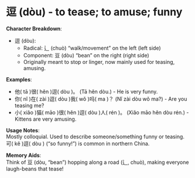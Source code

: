 # **逗 (dòu) - to tease; to amuse; funny**

**Character Breakdown**:  
- 逗 (dòu):
  - Radical: 辶 (chuò) “walk/movement” on the left (left side)
  - Component: 豆 (dòu) “bean” on the right (right side)
  - Originally meant to stop or linger, now mainly used for teasing, amusing.

**Examples**:  
- 他( tā )很( hěn )逗( dòu )。 (Tā hěn dòu.) - He is very funny.  
- 你( nǐ )在( zài )逗( dòu )我( wǒ )吗( ma )？ (Nǐ zài dòu wǒ ma?) - Are you teasing me?  
- 小( xiǎo )猫( māo )很( hěn )逗( dòu )人( rén )。 (Xiǎo māo hěn dòu rén.) - Kittens are very amusing.

**Usage Notes**:  
Mostly colloquial. Used to describe someone/something funny or teasing. 可( kě )逗( dòu ) (“so funny!”) is common in northern China.

**Memory Aids**:  
Think of 豆 (dòu, “bean”) hopping along a road (辶, chuò), making everyone laugh-beans that tease!
